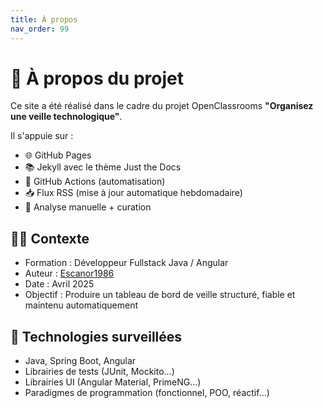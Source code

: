 ```yaml
---
title: À propos
nav_order: 99
---
```


# 🙋 À propos du projet

Ce site a été réalisé dans le cadre du projet OpenClassrooms **"Organisez une veille technologique"**.

Il s'appuie sur :

- 🌐 GitHub Pages
- 📚 Jekyll avec le thème Just the Docs
- 🤖 GitHub Actions (automatisation)
- 📥 Flux RSS (mise à jour automatique hebdomadaire)
- 🧠 Analyse manuelle + curation

## 👨‍💻 Contexte

- Formation : Développeur Fullstack Java / Angular
- Auteur : [Escanor1986](https://github.com/Escanor1986)
- Date : Avril 2025
- Objectif : Produire un tableau de bord de veille structuré, fiable et maintenu automatiquement

## 🔗 Technologies surveillées

- Java, Spring Boot, Angular
- Librairies de tests (JUnit, Mockito…)
- Librairies UI (Angular Material, PrimeNG…)
- Paradigmes de programmation (fonctionnel, POO, réactif…)
